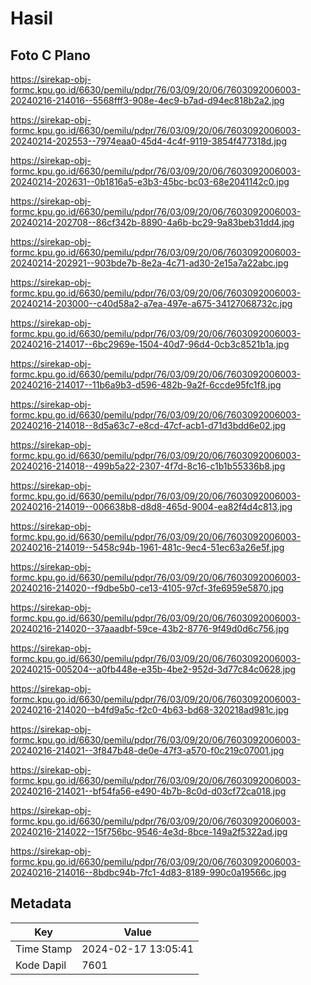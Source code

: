 # Hasil

## Foto C Plano

https://sirekap-obj-formc.kpu.go.id/6630/pemilu/pdpr/76/03/09/20/06/7603092006003-20240216-214016--5568fff3-908e-4ec9-b7ad-d94ec818b2a2.jpg

https://sirekap-obj-formc.kpu.go.id/6630/pemilu/pdpr/76/03/09/20/06/7603092006003-20240214-202553--7974eaa0-45d4-4c4f-9119-3854f477318d.jpg

https://sirekap-obj-formc.kpu.go.id/6630/pemilu/pdpr/76/03/09/20/06/7603092006003-20240214-202631--0b1816a5-e3b3-45bc-bc03-68e2041142c0.jpg

https://sirekap-obj-formc.kpu.go.id/6630/pemilu/pdpr/76/03/09/20/06/7603092006003-20240214-202708--86cf342b-8890-4a6b-bc29-9a83beb31dd4.jpg

https://sirekap-obj-formc.kpu.go.id/6630/pemilu/pdpr/76/03/09/20/06/7603092006003-20240214-202921--903bde7b-8e2a-4c71-ad30-2e15a7a22abc.jpg

https://sirekap-obj-formc.kpu.go.id/6630/pemilu/pdpr/76/03/09/20/06/7603092006003-20240214-203000--c40d58a2-a7ea-497e-a675-34127068732c.jpg

https://sirekap-obj-formc.kpu.go.id/6630/pemilu/pdpr/76/03/09/20/06/7603092006003-20240216-214017--6bc2969e-1504-40d7-96d4-0cb3c8521b1a.jpg

https://sirekap-obj-formc.kpu.go.id/6630/pemilu/pdpr/76/03/09/20/06/7603092006003-20240216-214017--11b6a9b3-d596-482b-9a2f-6ccde95fc1f8.jpg

https://sirekap-obj-formc.kpu.go.id/6630/pemilu/pdpr/76/03/09/20/06/7603092006003-20240216-214018--8d5a63c7-e8cd-47cf-acb1-d71d3bdd6e02.jpg

https://sirekap-obj-formc.kpu.go.id/6630/pemilu/pdpr/76/03/09/20/06/7603092006003-20240216-214018--499b5a22-2307-4f7d-8c16-c1b1b55336b8.jpg

https://sirekap-obj-formc.kpu.go.id/6630/pemilu/pdpr/76/03/09/20/06/7603092006003-20240216-214019--006638b8-d8d8-465d-9004-ea82f4d4c813.jpg

https://sirekap-obj-formc.kpu.go.id/6630/pemilu/pdpr/76/03/09/20/06/7603092006003-20240216-214019--5458c94b-1961-481c-9ec4-51ec63a26e5f.jpg

https://sirekap-obj-formc.kpu.go.id/6630/pemilu/pdpr/76/03/09/20/06/7603092006003-20240216-214020--f9dbe5b0-ce13-4105-97cf-3fe6959e5870.jpg

https://sirekap-obj-formc.kpu.go.id/6630/pemilu/pdpr/76/03/09/20/06/7603092006003-20240216-214020--37aaadbf-59ce-43b2-8776-9f49d0d6c756.jpg

https://sirekap-obj-formc.kpu.go.id/6630/pemilu/pdpr/76/03/09/20/06/7603092006003-20240215-005204--a0fb448e-e35b-4be2-952d-3d77c84c0628.jpg

https://sirekap-obj-formc.kpu.go.id/6630/pemilu/pdpr/76/03/09/20/06/7603092006003-20240216-214020--b4fd9a5c-f2c0-4b63-bd68-320218ad981c.jpg

https://sirekap-obj-formc.kpu.go.id/6630/pemilu/pdpr/76/03/09/20/06/7603092006003-20240216-214021--3f847b48-de0e-47f3-a570-f0c219c07001.jpg

https://sirekap-obj-formc.kpu.go.id/6630/pemilu/pdpr/76/03/09/20/06/7603092006003-20240216-214021--bf54fa56-e490-4b7b-8c0d-d03cf72ca018.jpg

https://sirekap-obj-formc.kpu.go.id/6630/pemilu/pdpr/76/03/09/20/06/7603092006003-20240216-214022--15f756bc-9546-4e3d-8bce-149a2f5322ad.jpg

https://sirekap-obj-formc.kpu.go.id/6630/pemilu/pdpr/76/03/09/20/06/7603092006003-20240216-214016--8bdbc94b-7fc1-4d83-8189-990c0a19566c.jpg


## Metadata

| Key        | Value               |
| ---------- | ------------------- |
| Time Stamp | 2024-02-17 13:05:41 |
| Kode Dapil | 7601                |



